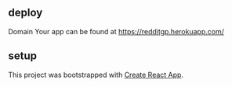 ## deploy 

Domain
Your app can be found at https://redditgp.herokuapp.com/

## setup
This project was bootstrapped with [Create React App](https://github.com/facebook/create-react-app).


